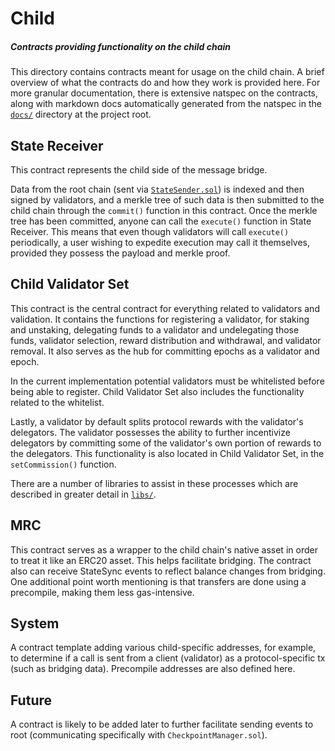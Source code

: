 # Child

##### Contracts providing functionality on the child chain

This directory contains contracts meant for usage on the child chain. A brief overview of what the contracts do and how they work is provided here. For more granular documentation, there is extensive natspec on the contracts, along with markdown docs automatically generated from the natspec in the [`docs/`](../../docs/) directory at the project root.

## State Receiver

This contract represents the child side of the message bridge.

Data from the root chain (sent via [`StateSender.sol`](../root/StateSender.sol)) is indexed and then signed by validators, and a merkle tree of such data is then submitted to the child chain through the `commit()` function in this contract. Once the merkle tree has been committed, anyone can call the `execute()` function in State Receiver. This means that even though validators will call `execute()` periodically, a user wishing to expedite execution may call it themselves, provided they possess the payload and merkle proof.

## Child Validator Set

This contract is the central contract for everything related to validators and validation. It contains the functions for registering a validator, for staking and unstaking, delegating funds to a validator and undelegating those funds, validator selection, reward distribution and withdrawal, and validator removal. It also serves as the hub for committing epochs as a validator and epoch.

In the current implementation potential validators must be whitelisted before being able to register. Child Validator Set also includes the functionality related to the whitelist.

Lastly, a validator by default splits protocol rewards with the validator's delegators. The validator possesses the ability to further incentivize delegators by committing some of the validator's own portion of rewards to the delegators. This functionality is also located in Child Validator Set, in the `setCommission()` function.

There are a number of libraries to assist in these processes which are described in greater detail in [`libs/`](../libs/README.md).

## MRC

This contract serves as a wrapper to the child chain's native asset in order to treat it like an ERC20 asset. This helps facilitate bridging. The contract also can receive StateSync events to reflect balance changes from bridging. One additional point worth mentioning is that transfers are done using a precompile, making them less gas-intensive.

## System

A contract template adding various child-specific addresses, for example, to determine if a call is sent from a client (validator) as a protocol-specific tx (such as bridging data). Precompile addresses are also defined here.

## Future

A contract is likely to be added later to further facilitate sending events to root (communicating specifically with `CheckpointManager.sol`).
